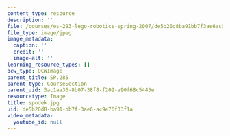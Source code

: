 ```yaml
---
content_type: resource
description: ''
file: /courses/es-293-lego-robotics-spring-2007/de5b20d8ba91bb7f3ae6ac9e76f33f1a_spodek.jpg
file_type: image/jpeg
image_metadata:
  caption: ''
  credit: ''
  image-alt: ''
learning_resource_types: []
ocw_type: OCWImage
parent_title: SP.285
parent_type: CourseSection
parent_uid: 3ac1aa36-8b07-38f8-f202-a90f68c5443e
resourcetype: Image
title: spodek.jpg
uid: de5b20d8-ba91-bb7f-3ae6-ac9e76f33f1a
video_metadata:
  youtube_id: null
---
```

